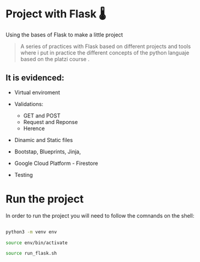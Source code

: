 # Project with Flask 🌡️
Using the bases of Flask to make a little project 

>A series of practices with Flask based on different projects and tools where i put in practice the different concepts of the python languaje based on the platzi course .

## It is evidenced:
* Virtual enviroment 
* Validations:
  * GET and POST
  * Request and Reponse  
  * Herence
  
* Dinamic and Static files 
* Bootstap, Blueprints, Jinja, 
* Google Cloud Platform - Firestore
* Testing


# Run the project

In order to run the project you will need to follow the comnands on the shell:

``` sh

python3 -m venv env

source env/bin/activate

source run_flask.sh

```
